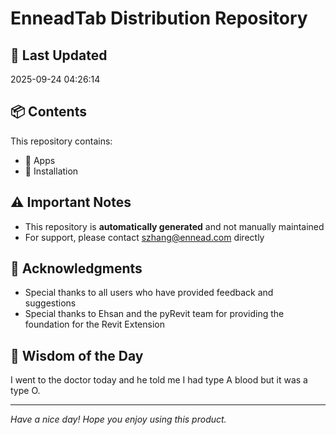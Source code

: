 # EnneadTab Distribution Repository

## 📅 Last Updated
2025-09-24 04:26:14




## 📦 Contents
This repository contains:
- 📂 Apps
- 📂 Installation

## ⚠️ Important Notes
- This repository is **automatically generated** and not manually maintained
- For support, please contact szhang@ennead.com directly

## 🙏 Acknowledgments
- Special thanks to all users who have provided feedback and suggestions
- Special thanks to Ehsan and the pyRevit team for providing the foundation for the Revit Extension

## 💭 Wisdom of the Day
I went to the doctor today and he told me I had type A blood but it was a type O.

---
*Have a nice day! Hope you enjoy using this product.*
